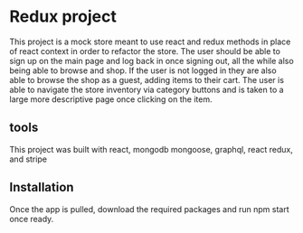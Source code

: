 # Redux project

This project is a mock store meant to use react and redux methods in place of react context in order to refactor the store. The user should be able to sign up on the main page and log back in once signing out, all the while also being able to browse and shop. If the user is not logged in they are also able to browse the shop as a guest, adding items to their cart. The user is able to navigate the store inventory via category buttons and is taken to a large more descriptive page once clicking on the item.

## tools

This project was built with react, mongodb mongoose, graphql, react redux, and stripe

## Installation

Once the app is pulled, download the required packages and run npm start once ready.
